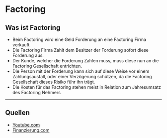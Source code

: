 # Factoring


## Was ist Factoring

- Beim Factoring wird eine Geld Forderung an eine Factoring Firma verkauft
- Die Factoring Firma Zahlt dem Besitzer der Forderung sofort diese Forderung aus.
- Der Kunde, welcher die Forderung Zahlen muss, muss diese nun an die Factoring Gesellschaft entrichten.
- Die Person mit der Forderung kann sich auf diese Weise vor einem Zahlungsausfall, oder einer Verzögerung schützen, da die Factoring Gesellschaft dieses Risiko führ ihn trägt.
- Die Kosten für das Factoring stehen meist in Relation zum Jahresumsatz des Factoring Nehmers


---

## Quellen

- [Youtube.com](https://www.youtube.com/watch?v=OK7IUyd0pio)
- [Finanzierung.com](https://finanzierung.com/factoring/factoring-kosten-factoring-gebuehren/)
